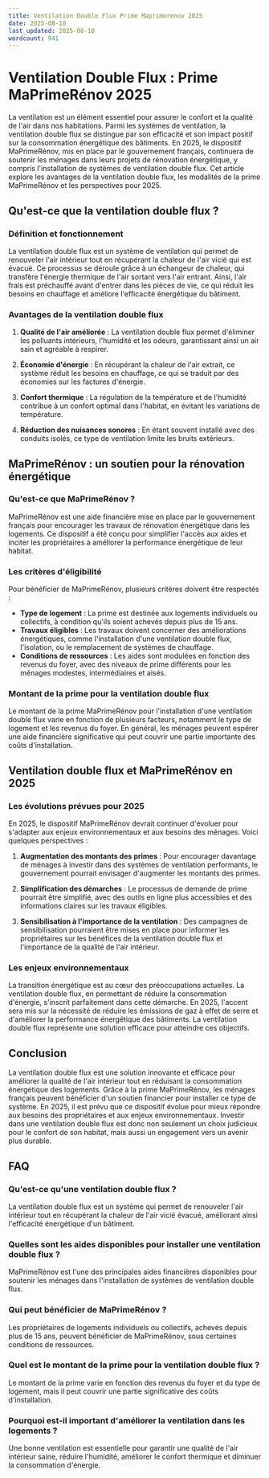 ```yaml
---
title: Ventilation Double Flux Prime Maprimerenov 2025
date: 2025-08-10
last_updated: 2025-08-10
wordcount: 941
---
```


# Ventilation Double Flux : Prime MaPrimeRénov 2025

La ventilation est un élément essentiel pour assurer le confort et la qualité de l'air dans nos habitations. Parmi les systèmes de ventilation, la ventilation double flux se distingue par son efficacité et son impact positif sur la consommation énergétique des bâtiments. En 2025, le dispositif MaPrimeRénov, mis en place par le gouvernement français, continuera de soutenir les ménages dans leurs projets de rénovation énergétique, y compris l'installation de systèmes de ventilation double flux. Cet article explore les avantages de la ventilation double flux, les modalités de la prime MaPrimeRénov et les perspectives pour 2025.

## Qu'est-ce que la ventilation double flux ?

### Définition et fonctionnement

La ventilation double flux est un système de ventilation qui permet de renouveler l'air intérieur tout en récupérant la chaleur de l'air vicié qui est évacué. Ce processus se déroule grâce à un échangeur de chaleur, qui transfère l'énergie thermique de l'air sortant vers l'air entrant. Ainsi, l'air frais est préchauffé avant d'entrer dans les pièces de vie, ce qui réduit les besoins en chauffage et améliore l'efficacité énergétique du bâtiment.

### Avantages de la ventilation double flux

1. **Qualité de l'air améliorée** : La ventilation double flux permet d'éliminer les polluants intérieurs, l'humidité et les odeurs, garantissant ainsi un air sain et agréable à respirer.
   
2. **Économie d'énergie** : En récupérant la chaleur de l'air extrait, ce système réduit les besoins en chauffage, ce qui se traduit par des économies sur les factures d'énergie.

3. **Confort thermique** : La régulation de la température et de l'humidité contribue à un confort optimal dans l'habitat, en évitant les variations de température.

4. **Réduction des nuisances sonores** : En étant souvent installé avec des conduits isolés, ce type de ventilation limite les bruits extérieurs.

## MaPrimeRénov : un soutien pour la rénovation énergétique

### Qu'est-ce que MaPrimeRénov ?

MaPrimeRénov est une aide financière mise en place par le gouvernement français pour encourager les travaux de rénovation énergétique dans les logements. Ce dispositif a été conçu pour simplifier l'accès aux aides et inciter les propriétaires à améliorer la performance énergétique de leur habitat.

### Les critères d'éligibilité

Pour bénéficier de MaPrimeRénov, plusieurs critères doivent être respectés :

- **Type de logement** : La prime est destinée aux logements individuels ou collectifs, à condition qu'ils soient achevés depuis plus de 15 ans.
- **Travaux éligibles** : Les travaux doivent concerner des améliorations énergétiques, comme l'installation d'une ventilation double flux, l'isolation, ou le remplacement de systèmes de chauffage.
- **Conditions de ressources** : Les aides sont modulées en fonction des revenus du foyer, avec des niveaux de prime différents pour les ménages modestes, intermédiaires et aisés.

### Montant de la prime pour la ventilation double flux

Le montant de la prime MaPrimeRénov pour l'installation d'une ventilation double flux varie en fonction de plusieurs facteurs, notamment le type de logement et les revenus du foyer. En général, les ménages peuvent espérer une aide financière significative qui peut couvrir une partie importante des coûts d'installation.

## Ventilation double flux et MaPrimeRénov en 2025

### Les évolutions prévues pour 2025

En 2025, le dispositif MaPrimeRénov devrait continuer d'évoluer pour s'adapter aux enjeux environnementaux et aux besoins des ménages. Voici quelques perspectives :

1. **Augmentation des montants des primes** : Pour encourager davantage de ménages à investir dans des systèmes de ventilation performants, le gouvernement pourrait envisager d'augmenter les montants des primes.

2. **Simplification des démarches** : Le processus de demande de prime pourrait être simplifié, avec des outils en ligne plus accessibles et des informations claires sur les travaux éligibles.

3. **Sensibilisation à l'importance de la ventilation** : Des campagnes de sensibilisation pourraient être mises en place pour informer les propriétaires sur les bénéfices de la ventilation double flux et l'importance de la qualité de l'air intérieur.

### Les enjeux environnementaux

La transition énergétique est au cœur des préoccupations actuelles. La ventilation double flux, en permettant de réduire la consommation d'énergie, s'inscrit parfaitement dans cette démarche. En 2025, l'accent sera mis sur la nécessité de réduire les émissions de gaz à effet de serre et d'améliorer la performance énergétique des bâtiments. La ventilation double flux représente une solution efficace pour atteindre ces objectifs.

## Conclusion

La ventilation double flux est une solution innovante et efficace pour améliorer la qualité de l'air intérieur tout en réduisant la consommation énergétique des logements. Grâce à la prime MaPrimeRénov, les ménages français peuvent bénéficier d'un soutien financier pour installer ce type de système. En 2025, il est prévu que ce dispositif évolue pour mieux répondre aux besoins des propriétaires et aux enjeux environnementaux. Investir dans une ventilation double flux est donc non seulement un choix judicieux pour le confort de son habitat, mais aussi un engagement vers un avenir plus durable.

## FAQ

### Qu'est-ce qu'une ventilation double flux ?

La ventilation double flux est un système qui permet de renouveler l'air intérieur tout en récupérant la chaleur de l'air vicié évacué, améliorant ainsi l'efficacité énergétique d'un bâtiment.

### Quelles sont les aides disponibles pour installer une ventilation double flux ?

MaPrimeRénov est l'une des principales aides financières disponibles pour soutenir les ménages dans l'installation de systèmes de ventilation double flux.

### Qui peut bénéficier de MaPrimeRénov ?

Les propriétaires de logements individuels ou collectifs, achevés depuis plus de 15 ans, peuvent bénéficier de MaPrimeRénov, sous certaines conditions de ressources.

### Quel est le montant de la prime pour la ventilation double flux ?

Le montant de la prime varie en fonction des revenus du foyer et du type de logement, mais il peut couvrir une partie significative des coûts d'installation.

### Pourquoi est-il important d'améliorer la ventilation dans les logements ?

Une bonne ventilation est essentielle pour garantir une qualité de l'air intérieur saine, réduire l'humidité, améliorer le confort thermique et diminuer la consommation d'énergie.
